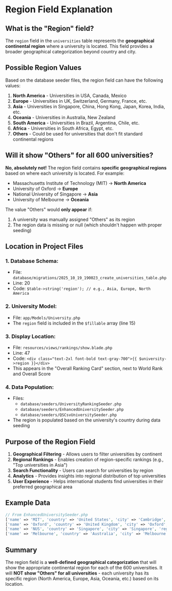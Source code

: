 # Region Field Explanation

## **What is the "Region" field?**

The `region` field in the `universities` table represents the **geographical continental region** where a university is located. This field provides a broader geographical categorization beyond country and city.

## **Possible Region Values**

Based on the database seeder files, the region field can have the following values:

1. **North America** - Universities in USA, Canada, Mexico
2. **Europe** - Universities in UK, Switzerland, Germany, France, etc.
3. **Asia** - Universities in Singapore, China, Hong Kong, Japan, Korea, India, etc.
4. **Oceania** - Universities in Australia, New Zealand
5. **South America** - Universities in Brazil, Argentina, Chile, etc.
6. **Africa** - Universities in South Africa, Egypt, etc.
7. **Others** - Could be used for universities that don't fit standard continental regions

## **Will it show "Others" for all 600 universities?**

**No, absolutely not!** The region field contains **specific geographical regions** based on where each university is located. For example:

- Massachusetts Institute of Technology (MIT) → **North America**
- University of Oxford → **Europe** 
- National University of Singapore → **Asia**
- University of Melbourne → **Oceania**

The value "Others" would **only appear** if:
1. A university was manually assigned "Others" as its region
2. The region data is missing or null (which shouldn't happen with proper seeding)

## **Location in Project Files**

### **1. Database Schema:**
- File: `database/migrations/2025_10_19_190023_create_universities_table.php`
- Line: 20
- Code: `$table->string('region'); // e.g., Asia, Europe, North America`

### **2. University Model:**
- File: `app/Models/University.php`
- The `region` field is included in the `$fillable` array (line 15)

### **3. Display Location:**
- File: `resources/views/rankings/show.blade.php`
- Line: 47
- Code: `<div class="text-2xl font-bold text-gray-700">{{ $university->region }}</div>`
- This appears in the "Overall Ranking Card" section, next to World Rank and Overall Score

### **4. Data Population:**
- Files: 
  - `database/seeders/UniversityRankingSeeder.php`
  - `database/seeders/EnhancedUniversitySeeder.php`
  - `database/seeders/QSCsvUniversitySeeder.php`
- The region is populated based on the university's country during data seeding

## **Purpose of the Region Field**

1. **Geographical Filtering** - Allows users to filter universities by continent
2. **Regional Rankings** - Enables creation of region-specific rankings (e.g., "Top universities in Asia")
3. **Search Functionality** - Users can search for universities by region
4. **Analytics** - Provides insights into regional distribution of top universities
5. **User Experience** - Helps international students find universities in their preferred geographical area

## **Example Data**

```php
// From EnhancedUniversitySeeder.php
['name' => 'MIT', 'country' => 'United States', 'city' => 'Cambridge', 'region' => 'North America'],
['name' => 'Oxford', 'country' => 'United Kingdom', 'city' => 'Oxford', 'region' => 'Europe'],
['name' => 'NUS', 'country' => 'Singapore', 'city' => 'Singapore', 'region' => 'Asia'],
['name' => 'Melbourne', 'country' => 'Australia', 'city' => 'Melbourne', 'region' => 'Oceania'],
```

## **Summary**

The region field is a **well-defined geographical categorization** that will show the appropriate continental region for each of the 600 universities. It will **NOT show "Others" for all universities** - each university has its specific region (North America, Europe, Asia, Oceania, etc.) based on its location.
